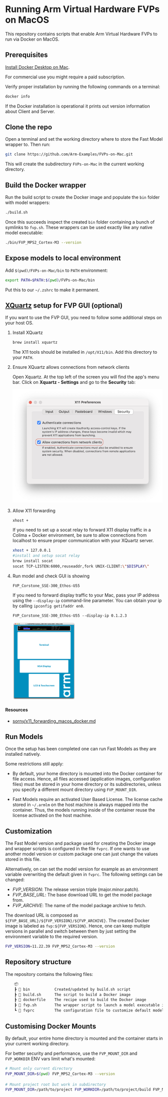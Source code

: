 # Running Arm Virtual Hardware FVPs on MacOS

This repository contains scripts that enable Arm Virtual Hardware FVPs to run via Docker on MacOS.

## Prerequisites

[Install Docker Desktop on Mac](https://docs.docker.com/desktop/install/mac-install/).

For commercial use you might require a paid subscription.

Verify proper installation by running the following commands on a terminal:

```sh
docker info
```

If the Docker installation is operational it prints out version information about Client and Server.

## Clone the repo

Open a terminal and set the working directory where to store the Fast Model wrapper to. Then run:

```sh
git clone https://github.com/Arm-Examples/FVPs-on-Mac.git
```

This will create the subdirectory `FVPs-on-Mac` in the current working directory.

## Build the Docker wrapper

Run the build script to create the Docker image and populate the `bin` folder with model wrappers:

```sh
./build.sh
```

Once this succeeds inspect the created `bin` folder containing a bunch of symlinks to `fvp.sh`.
These wrappers can be used exactly like any native model executable:

```sh
./bin/FVP_MPS2_Cortex-M3 --version
```

## Expose models to local environment

Add `$(pwd)/FVPs-on-Mac/bin` to `PATH` environment:

```sh
export PATH=$PATH:$(pwd)/FVPs-on-Mac/bin
```

Put this to our `~/.zshrc` to make it permanent.

## [XQuartz](https://www.xquartz.org/) setup for FVP GUI (optional)

If you want to use the FVP GUI, you need to follow some additional steps on your host OS.

1.  Install XQuartz

    ```sh
    brew install xquartz
    ```

    The X11 tools should be installed in `/opt/X11/bin`. Add this directory to your `PATH`.

1.  Ensure XQuartz allows connections from network clients

    Open Xquartz. At the top left of the screen you will find the app's menu bar. Click on **Xquartz - Settings** and go to the **Security** tab: 

    <img src="docs/xquartz-settings.png" width="500" alt="XQuartz security settings" />

1.  Allow X11 forwarding

        xhost +

    If you need to set up a socat relay to forward X11 display traffic in a Colima + Docker environment, be sure to allow connections from localhost to ensure proper communication with your XQuartz server.
    ```sh
    xhost + 127.0.0.1
    #install and setup socat relay
    brew install socat
    socat TCP-LISTEN:6000,reuseaddr,fork UNIX-CLIENT:\"$DISPLAY\"
    ```

1.  Run model and check GUI is showing

        FVP_Corstone_SSE-300_Ethos-U55

    If you need to forward display traffic to your Mac, pass your IP address using the `--display-ip` command-line parameter. You can obtain your ip by calling `ipconfig getifaddr en0`.

        FVP_Corstone_SSE-300_Ethos-U55 --display-ip 0.1.2.3

    <img src="docs/model-gui.png" width="200" alt="FVP model GUI" />

#### Resources

- [sorny/x11_forwarding_macos_docker.md](https://gist.github.com/sorny/969fe55d85c9b0035b0109a31cbcb088)

## Run Models

Once the setup has been completed one can run Fast Models as they are installed natively.

Some restrictions still apply:

- By default, your home directory is mounted into the Docker container for file access. Hence, all files
    accessed (application images, configuration files) must be stored in your home directory
    or its subdirectories, unless you specify a different mount directory using `FVP_MOUNT_DIR`.

- Fast Models require an activated User Based License. The license cache stored in `~/.armlm` on the host machine
    is always mapped into the container. Thus, the models running inside of the container reuse the
    license activated on the host machine.

## Customization

The Fast Model version and package used for creating the Docker image and wrapper scripts
is configured in the file `fvprc`. If one wants to use another model version or custom package
one can just change the values stored in this file.

Alternatively, on can set the model version for example as an environment variable overwriting
the default given in `fvprc`. The following settings can be changed:

- *FVP_VERSION*: The release version triple (major.minor.patch).
- *FVP_BASE_URL*: The base download URL to get the model package from.
- *FVP_ARCHIVE*: The name of the model package archive to fetch.

The download URL is composed as `${FVP_BASE_URL}/${FVP_VERSION}/${FVP_ARCHIVE}`.
The created Docker image is labeled as `fvp:${FVP_VERSION}`. Hence, one can keep multiple versions
in parallel and switch between them by just setting the environment variable to the required version.

```sh
FVP_VERSION=11.22.39 FVP_MPS2_Cortex-M3 --version
```

## Repository structure

The repository contains the following files:

```txt
    📦
    ┣ 📂 bin           Created/updated by build.sh script
    ┣ 📄 build.sh      The script to build a Docker image
    ┣ 📄 dockerfile    The recipe used to build the Docker image
    ┣ 📄 fvp.sh        The wrapper script to launch a model executable inside a Docker container
    ┗ 📄 fvprc         The configuration file to customize default model version and package
```

## Customising Docker Mounts

By default, your entire home directory is mounted and the container starts in your current working directory.

For better security and performance, use the `FVP_MOUNT_DIR` and `FVP_WORKDIR` ENV vars limit what's mounted:

```sh
# Mount only current directory
FVP_MOUNT_DIR=$(pwd) FVP_MPS2_Cortex-M3 --version

# Mount project root but work in subdirectory
FVP_MOUNT_DIR=/path/to/project FVP_WORKDIR=/path/to/project/build FVP_MPS2_Cortex-M3 --version
```

